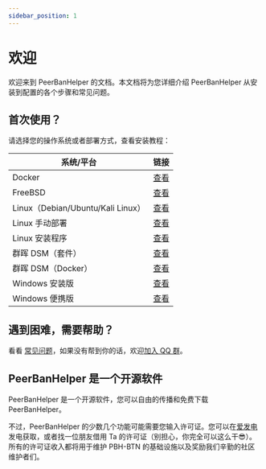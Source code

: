 ```yaml
---
sidebar_position: 1
---
```


# 欢迎

欢迎来到 PeerBanHelper 的文档。本文档将为您详细介绍 PeerBanHelper 从安装到配置的各个步骤和常见问题。

## 首次使用？

请选择您的操作系统或者部署方式，查看安装教程：

| 系统/平台                     | 链接                               |
| ----------------------------- | ---------------------------------- |
| Docker                        | [查看](./setup/Docker)                |
| FreeBSD                       | [查看](./setup/FreeBSD)               |
| Linux（Debian/Ubuntu/Kali Linux）| [查看](./setup/Linux/Deb)             |
| Linux 手动部署                | [查看](./setup/Linux/Manual)          |
| Linux 安装程序                | [查看](./setup/Linux/LinuxInstall4j)  |
| 群晖 DSM（套件）              | [查看](./setup/Synology%20DSM/Imnks)    |
| 群晖 DSM（Docker）             | [查看](./setup/Synology%20DSM/docker)   |
| Windows 安装版                | [查看](./setup/Windows/Installer)     |
| Windows 便携版                | [查看](./setup/Windows/Portable/)     |

## 遇到困难，需要帮助？

看看 [常见问题](./faq.md)，如果没有帮到你的话，欢迎[加入 QQ 群](https://qm.qq.com/cgi-bin/qm/qr?k=w5as_wH2G1ReUrClreCYhR69XiNCuP65&jump_from=webapi&authKey=EyjMX7Pwc77XLM51V6FEcR7oXnG8fsUbSFqYZ4PPiEpq32vBglJn/jFvpc3LFDhn)。

## PeerBanHelper 是一个开源软件

PeerBanHelper 是一个开源软件，您可以自由的传播和免费下载 PeerBanHelper。  

不过，PeerBanHelper 的少数几个功能可能需要您输入许可证。您可以在[爱发电](https://afdian.com/a/Ghost_chu)发电获取，或者找一位朋友借用 Ta 的许可证（别担心，你完全可以这么干😎）。  
所有的许可证收入都将用于维护 PBH-BTN 的基础设施以及奖励我们辛勤的社区维护者们。
